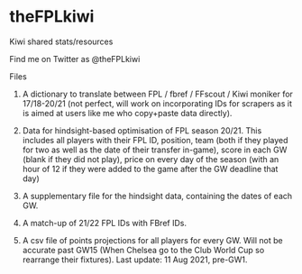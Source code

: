 # theFPLkiwi
Kiwi shared stats/resources

Find me on Twitter as @theFPLkiwi

Files

1. A dictionary to translate between FPL / fbref / FFscout / Kiwi moniker for 17/18-20/21 (not perfect, will work on incorporating IDs for scrapers as it is aimed at users like me who copy+paste data directly).

2. Data for hindsight-based optimisation of FPL season 20/21. This includes all players with their FPL ID, position, team (both if they played for two as well as the date of their transfer in-game), score in each GW (blank if they did not play), price on every day of the season (with an hour of 12 if they were added to the game after the GW deadline that day)

3. A supplementary file for the hindsight data, containing the dates of each GW.

4. A match-up of 21/22 FPL IDs with FBref IDs.

5. A csv file of points projections for all players for every GW. Will not be accurate past GW15 (When Chelsea go to the Club World Cup so rearrange their fixtures). Last update: 11 Aug 2021, pre-GW1.
